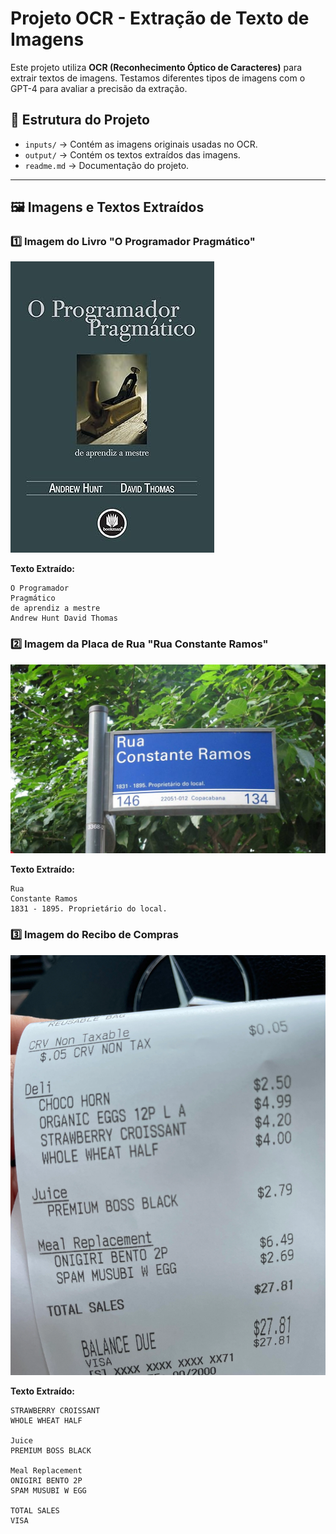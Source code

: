 # Projeto OCR - Extração de Texto de Imagens 

Este projeto utiliza **OCR (Reconhecimento Óptico de Caracteres)** para extrair textos de imagens. Testamos diferentes tipos de imagens com o GPT-4 para avaliar a precisão da extração.

## 📂 Estrutura do Projeto
- `inputs/` → Contém as imagens originais usadas no OCR.
- `output/` → Contém os textos extraídos das imagens.
- `readme.md` → Documentação do projeto.

---

## 🖼️ Imagens e Textos Extraídos

### 1️⃣ **Imagem do Livro "O Programador Pragmático"**  
![Imagem do Livro](inputs/image1.png)  

**Texto Extraído:**
```
O Programador
Pragmático
de aprendiz a mestre
Andrew Hunt David Thomas
```

### 2️⃣ **Imagem da Placa de Rua "Rua Constante Ramos"**  
![Imagem da Placa](inputs/image2.png)  

**Texto Extraído:**
```
Rua
Constante Ramos
1831 - 1895. Proprietário do local.
```

### 3️⃣ **Imagem do Recibo de Compras**  
![Imagem do Recibo](inputs/image3.png)  

**Texto Extraído:**
```
STRAWBERRY CROISSANT
WHOLE WHEAT HALF

Juice
PREMIUM BOSS BLACK

Meal Replacement
ONIGIRI BENTO 2P
SPAM MUSUBI W EGG

TOTAL SALES
VISA
```

